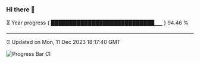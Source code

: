 ### Hi there 👋

⏳ Year progress { ████████████████████████████▁▁ } 94.46 %

---

⏰ Updated on Mon, 11 Dec 2023 18:17:40 GMT

![Progress Bar CI](https://github.com/liununu/liununu/workflows/Progress%20Bar%20CI/badge.svg)

